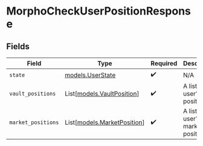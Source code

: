 # MorphoCheckUserPositionResponse


## Fields

| Field                                                      | Type                                                       | Required                                                   | Description                                                |
| ---------------------------------------------------------- | ---------------------------------------------------------- | ---------------------------------------------------------- | ---------------------------------------------------------- |
| `state`                                                    | [models.UserState](../models/userstate.md)                 | :heavy_check_mark:                                         | N/A                                                        |
| `vault_positions`                                          | List[[models.VaultPosition](../models/vaultposition.md)]   | :heavy_check_mark:                                         | A list of the user's vault positions.                      |
| `market_positions`                                         | List[[models.MarketPosition](../models/marketposition.md)] | :heavy_check_mark:                                         | A list of the user's market positions.                     |